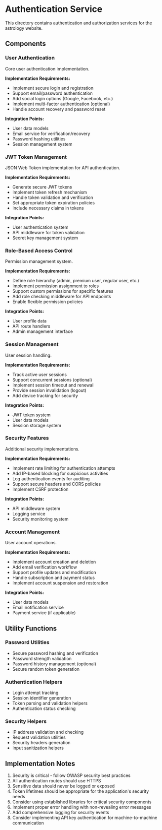 # Authentication Service

This directory contains authentication and authorization services for the astrology website.

## Components

### User Authentication
Core user authentication implementation.

**Implementation Requirements:**
- Implement secure login and registration
- Support email/password authentication
- Add social login options (Google, Facebook, etc.)
- Implement multi-factor authentication (optional)
- Handle account recovery and password reset

**Integration Points:**
- User data models
- Email service for verification/recovery
- Password hashing utilities
- Session management system

### JWT Token Management
JSON Web Token implementation for API authentication.

**Implementation Requirements:**
- Generate secure JWT tokens
- Implement token refresh mechanism
- Handle token validation and verification
- Set appropriate token expiration policies
- Include necessary claims in tokens

**Integration Points:**
- User authentication system
- API middleware for token validation
- Secret key management system

### Role-Based Access Control
Permission management system.

**Implementation Requirements:**
- Define role hierarchy (admin, premium user, regular user, etc.)
- Implement permission assignment to roles
- Support custom permissions for specific features
- Add role checking middleware for API endpoints
- Enable flexible permission policies

**Integration Points:**
- User profile data
- API route handlers
- Admin management interface

### Session Management
User session handling.

**Implementation Requirements:**
- Track active user sessions
- Support concurrent sessions (optional)
- Implement session timeout and renewal
- Provide session invalidation (logout)
- Add device tracking for security

**Integration Points:**
- JWT token system
- User data models
- Session storage system

### Security Features
Additional security implementations.

**Implementation Requirements:**
- Implement rate limiting for authentication attempts
- Add IP-based blocking for suspicious activities
- Log authentication events for auditing
- Support secure headers and CORS policies
- Implement CSRF protection

**Integration Points:**
- API middleware system
- Logging service
- Security monitoring system

### Account Management
User account operations.

**Implementation Requirements:**
- Implement account creation and deletion
- Add email verification workflow
- Support profile updates and modification
- Handle subscription and payment status
- Implement account suspension and restoration

**Integration Points:**
- User data models
- Email notification service
- Payment service (if applicable)

## Utility Functions

### Password Utilities
- Secure password hashing and verification
- Password strength validation
- Password history management (optional)
- Secure random token generation

### Authentication Helpers
- Login attempt tracking
- Session identifier generation
- Token parsing and validation helpers
- Authentication status checking

### Security Helpers
- IP address validation and checking
- Request validation utilities
- Security headers generation
- Input sanitization helpers

## Implementation Notes

1. Security is critical - follow OWASP security best practices
2. All authentication routes should use HTTPS
3. Sensitive data should never be logged or exposed
4. Token lifetimes should be appropriate for the application's security needs
5. Consider using established libraries for critical security components
6. Implement proper error handling with non-revealing error messages
7. Add comprehensive logging for security events
8. Consider implementing API key authentication for machine-to-machine communication 